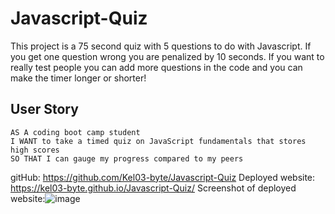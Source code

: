 # Javascript-Quiz
This project is a 75 second quiz with 5 questions to do with Javascript. If you get one question wrong you are penalized by 10 seconds. If you want to really test people you can add more questions in the code and you can make the timer longer or shorter!

## User Story

```
AS A coding boot camp student
I WANT to take a timed quiz on JavaScript fundamentals that stores high scores
SO THAT I can gauge my progress compared to my peers
```

gitHub: https://github.com/Kel03-byte/Javascript-Quiz
Deployed website:  https://kel03-byte.github.io/Javascript-Quiz/
Screenshot of deployed website:![image](https://user-images.githubusercontent.com/74966801/112769499-f1e60100-9053-11eb-8bca-4a158d4c93b0.png)
